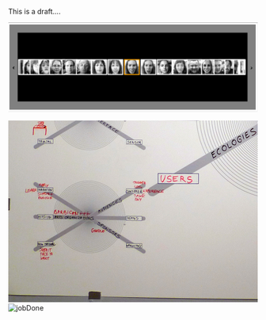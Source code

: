 This is a draft....


![Spectrum 1](../project_images/spectrum1.png?raw=true)

![ll](../project_images/ll.JPG?raw=true)
![jobDone](../project_images/jobDone.JPG?raw=true)

